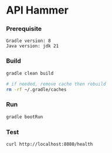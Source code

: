 # API Hammer

### Prerequisite
```
Gradle version: 8
Java version: jdk 21
```

### Build
```bash
gradle clean build

# if needed, remove cache then rebuild
rm -rf ~/.gradle/caches
```

### Run
```bash
gradle bootRun
```

### Test
```bash
curl http://localhost:8080/health
```
